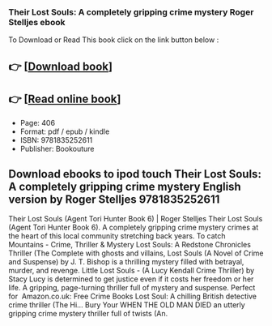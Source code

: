 ### Their Lost Souls: A completely gripping crime mystery Roger Stelljes ebook

To Download or Read This book click on the link button below :

## 👉  [**[Download book](http://ebooksharez.info/download.php?group=book&from=github.com&id=692930&lnk=1061 "Download book")**]

## 👉  [**[Read online book](http://ebooksharez.info/download.php?group=book&from=github.com&id=692930&lnk=1061 "Read online book")**]


* Page: 406
* Format: pdf / epub / kindle
* ISBN: 9781835252611
* Publisher: Bookouture



## Download ebooks to ipod touch Their Lost Souls: A completely gripping crime mystery English version by Roger Stelljes 9781835252611



 Their Lost Souls (Agent Tori Hunter Book 6) | Roger Stelljes Their Lost Souls (Agent Tori Hunter Book 6). A completely gripping crime mystery crimes at the heart of this local community stretching back years. To catch 
 Mountains - Crime, Thriller &amp; Mystery 
 Lost Souls: A Redstone Chronicles Thriller (The Complete with ghosts and villains, Lost Souls (A Novel of Crime and Suspense) by J. T. Bishop is a thrilling mystery filled with betrayal, murder, and revenge.
 Little Lost Souls - (A Lucy Kendall Crime Thriller) by Stacy Lucy is determined to get justice even if it costs her freedom or her life. A gripping, page-turning thriller full of mystery and suspense. Perfect for 
 Amazon.co.uk: Free Crime Books Lost Soul: A chilling British detective crime thriller (The Hi… Bury Your WHEN THE OLD MAN DIED an utterly gripping crime mystery thriller full of twists (An.





